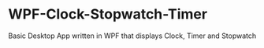 # WPF-Clock-Stopwatch-Timer
 
 
 Basic Desktop App written in WPF that displays Clock, Timer and Stopwatch 

